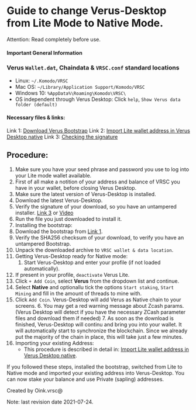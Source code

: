 # Guide to change Verus-Desktop from Lite Mode to Native Mode.

Attention: Read completely before use.

#### Important General Information

### Verus `Wallet.dat`, Chaindata & `VRSC.conf` standard locations
 * Linux:		`~/.Komodo/VRSC`
 * Mac OS: 	`~/Library/Application Support/Komodo/VRSC`
 * Windows 10: 	`%AppData%\Roaming\Komodo\VRSC\`
 * OS independent through Verus Desktop: Click `help`, `Show Verus data folder (default)`

#### Necessary files & links:

Link 1: [Download Verus Bootstrap](https://bootstrap.verus.io)
Link 2: [Import Lite wallet address in Verus Desktop native](https://wiki.verus.io/#!how-to/how-to_convert-seed-to-wif.md)
Link 3: [Checking the signature](https://verus.io/verify-signatures)

## Procedure:
1. Make sure you have your seed phrase and password you use to log into your Lite mode wallet available.
2. First of all make a notition of your address and balance of VRSC you have in your wallet, before closing Verus Desktop.
3. Make sure the latest version of Verus-Desktop is installed.
 1. Download the latest Verus-Desktop.
 2. Verify the signature of your download, so you have an untampered installer. [Link 3](https://verus.io/verify-signatures) or [Video](https://youtu.be/sFUnKCnHx98)
 3. Run the file you just downloaded to install it.
4. Installing the bootstrap:
  1. Download the bootstrap from [Link 1](https://bootstrap.verus.io).
  2. Verify the SHA256 checksum of your download, to verify you have an untampered Bootstrap.
  3. Unpack the downloaded archive to `VRSC wallet & data location`.
5. Getting Verus-Desktop ready for Native mode:
	1. Start Verus-Desktop and enter your profile (if not loaded automatically).
  2. If present in your profile, `deactivate` Verus Lite.
  3. Click `+ Add Coin`, select **Verus** from the dropdown list and continue.
  4. Select **Native** and optionallu tick the options `Start staking`, `Start Mining` and fill in the amount of threads to mine with.
  5. Click `Add Coin`. Verus-Desktop will add Verus as Native chain to your screens.
	6. You may get a red warning message about Zcash params. (Verus Desktop will detect if you have the necessary ZCash parameter files and download them if needed)
	7. As soon as the download is finished, Verus-Desktop will continu and bring you into your wallet. It will automatically start to synchronize the blockchain. Since we already put the majority of the chain in place, this will take just a few minutes.
6. Importing your existing Address:
	* This procedure is described in detail in: [Import Lite wallet address in Verus Desktop native](https://wiki.verus.io/#!how-to/how-to_convert-seed-to-wif.md).

If you followed these steps, installed the bootstrap, switched from Lite to Native mode and imported your existing address into Verus-Desktop. You can now stake your balance and use Private (sapling) addresses.

Created by Oink.vrsc@

Note: last revision date 2021-07-24.
